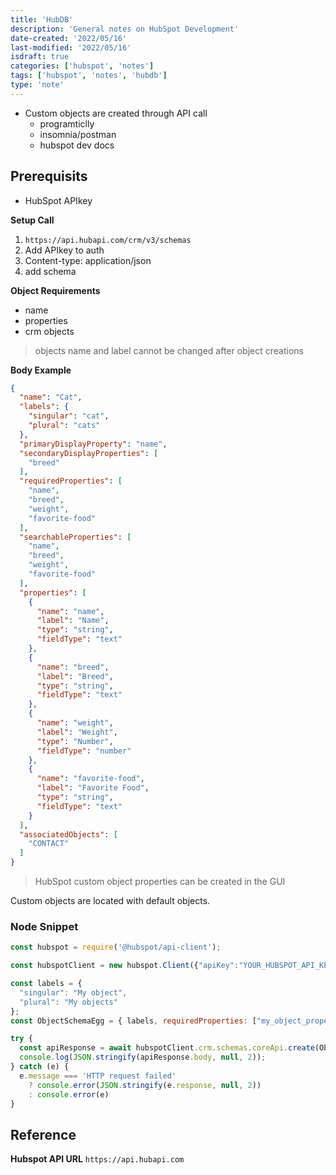 ```yaml
---
title: 'HubDB'
description: 'General notes on HubSpot Development'
date-created: '2022/05/16'
last-modified: '2022/05/16'
isdraft: true
categories: ['hubspot', 'notes']
tags: ['hubspot', 'notes', 'hubdb']
type: 'note'
---
```


- Custom objects are created through API call
  - programticlly
  - insomnia/postman
  - hubspot dev docs

## Prerequisits

- HubSpot APIkey

__Setup Call__
1. `https://api.hubapi.com/crm/v3/schemas`
2. Add APIkey to auth
3. Content-type: application/json
4. add schema

__Object Requirements__
- name
- properties
- crm objects

> objects name and label cannot be changed after object creations

__Body Example__
```json
{
  "name": "Cat",
  "labels": {
    "singular": "cat",
    "plural": "cats"
  },
  "primaryDisplayProperty": "name",
  "secondaryDisplayProperties": [
    "breed"
  ],
  "requiredProperties": [
    "name",
    "breed",
    "weight",
    "favorite-food"
  ],
  "searchableProperties": [
    "name",
    "breed",
    "weight",
    "favorite-food"
  ],
  "properties": [
    {
      "name": "name",
      "label": "Name",
      "type": "string",
      "fieldType": "text"
    },
    {
      "name": "breed",
      "label": "Breed",
      "type": "string",
      "fieldType": "text"
    },
    {
      "name": "weight",
      "label": "Weight",
      "type": "Number",
      "fieldType": "number"
    },
    {
      "name": "favorite-food",
      "label": "Favorite Food",
      "type": "string",
      "fieldType": "text"
    }
  ],
  "associatedObjects": [
    "CONTACT"
  ]
}
```

> HubSpot custom object properties can be created in the GUI

Custom objects are located with default objects.

### Node Snippet

```js
const hubspot = require('@hubspot/api-client');

const hubspotClient = new hubspot.Client({"apiKey":"YOUR_HUBSPOT_API_KEY"});

const labels = {
  "singular": "My object",
  "plural": "My objects"
};
const ObjectSchemaEgg = { labels, requiredProperties: ["my_object_property"], searchableProperties: [null], primaryDisplayProperty: "my_object_property", secondaryDisplayProperties: [null], properties: [{"name":"my_object_property","label":"My object property","isPrimaryDisplayLabel":true}], associatedObjects: ["CONTACT"], name: "my_object" };

try {
  const apiResponse = await hubspotClient.crm.schemas.coreApi.create(ObjectSchemaEgg);
  console.log(JSON.stringify(apiResponse.body, null, 2));
} catch (e) {
  e.message === 'HTTP request failed'
    ? console.error(JSON.stringify(e.response, null, 2))
    : console.error(e)
}
```


## Reference

__Hubspot API URL__
`https://api.hubapi.com`
